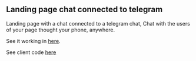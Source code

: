 ## Landing page chat connected to telegram

Landing page with a chat connected to a telegram chat,
Chat with the users of your page thought your phone, anywhere. 

See it working in [here](http://quiet-stream-48831.herokuapp.com/).

See client code [here](https://github.com/LauLlobet/Landing-Page-With-TelegramChat)